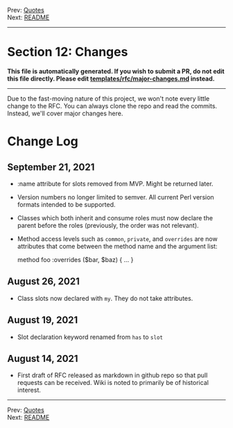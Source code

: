 Prev: [Quotes](quotes.md)   
Next: [README](/README.md)

---

# Section 12: Changes

**This file is automatically generated. If you wish to submit a PR, do not
edit this file directly. Please edit
[templates/rfc/major-changes.md](https://github.com/Ovid/Cor/tree/master/templates/rfc/major-changes.md) instead.**

---

Due to the fast-moving nature of this project, we won't note every little
change to the RFC. You can always clone the repo and read the commits.
Instead, we'll cover major changes here.

# Change Log

## September 21, 2021

- :name attribute for slots removed from MVP. Might be returned later.
- Version numbers no longer limited to semver. All current Perl version
  formats intended to be supported.
- Classes which both inherit and consume roles must now declare the parent
  before the roles (previously, the order was not relevant).
- Method access levels such as `common`, `private`, and `overrides` are now
  attributes that come between the method name and the argument list:

  method foo :overrides ($bar, $baz) { ... }

## August 26, 2021

- Class slots now declared with `my`. They do not take attributes.

## August 19, 2021

- Slot declaration keyword renamed from `has` to `slot`

## August 14, 2021

- First draft of RFC released as markdown in github repo so that pull requests
  can be received. Wiki is noted to primarily be of historical interest.


---

Prev: [Quotes](quotes.md)   
Next: [README](/README.md)
